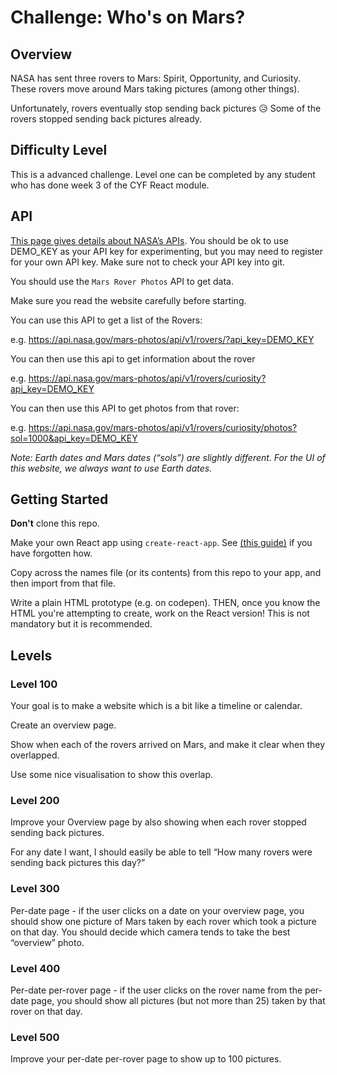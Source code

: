 # Challenge: Who's on Mars?

## Overview

NASA has sent three rovers to Mars: Spirit, Opportunity, and Curiosity. These rovers move around Mars taking pictures (among other things).

Unfortunately, rovers eventually stop sending back pictures 😥
Some of the rovers stopped sending back pictures already.

## Difficulty Level

This is a advanced challenge. Level one can be completed by any student who has done week 3 of the CYF React module.

## API

[This page gives details about NASA’s APIs](https://api.nasa.gov/). You should be ok to use DEMO_KEY as your API key for experimenting, but you may need to register for your own API key. Make sure not to check your API key into git.

You should use the `Mars Rover Photos` API to get data.

Make sure you read the website carefully before starting.

You can use this API to get a list of the Rovers:

e.g. https://api.nasa.gov/mars-photos/api/v1/rovers/?api_key=DEMO_KEY

You can then use this api to get information about the rover

e.g. https://api.nasa.gov/mars-photos/api/v1/rovers/curiosity?api_key=DEMO_KEY

You can then use this API to get photos from that rover:

e.g. https://api.nasa.gov/mars-photos/api/v1/rovers/curiosity/photos?sol=1000&api_key=DEMO_KEY

_Note: Earth dates and Mars dates (“sols”) are slightly different. For the UI of this website, we always want to use Earth dates._

## Getting Started

**Don't** clone this repo.

Make your own React app using `create-react-app`. See [(this guide)](https://docs.codeyourfuture.io/students/guides/creating-a-react-app) if you have forgotten how.

Copy across the names file (or its contents) from this repo to your app, and then import from that file.

Write a plain HTML prototype (e.g. on codepen). THEN, once you know the HTML you're attempting to create, work on the React version! This is not mandatory but it is recommended.

## Levels

### Level 100

Your goal is to make a website which is a bit like a timeline or calendar.

Create an overview page.

Show when each of the rovers arrived on Mars, and make it clear when they overlapped.

Use some nice visualisation to show this overlap.

### Level 200

Improve your Overview page by also showing when each rover stopped sending back pictures.

For any date I want, I should easily be able to tell “How many rovers were sending back pictures this day?”

### Level 300

Per-date page - if the user clicks on a date on your overview page, you should show one picture of Mars taken by each rover which took a picture on that day. You should decide which camera tends to take the best “overview” photo.

### Level 400

Per-date per-rover page - if the user clicks on the rover name from the per-date page, you should show all pictures (but not more than 25) taken by that rover on that day.

### Level 500

Improve your per-date per-rover page to show up to 100 pictures.
